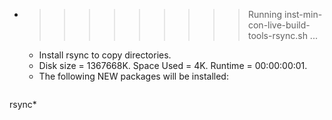 * >>>>>>>>> Running inst-min-con-live-build-tools-rsync.sh ...
  * Install rsync to copy directories.
  * Disk size = 1367668K. Space Used = 4K. Runtime = 00:00:00:01.
  * The following NEW packages will be installed:
  ```bash
rsync*
  ```
